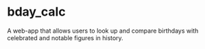 # bday_calc
A web-app that allows users to look up and compare birthdays with celebrated and notable figures in history.
